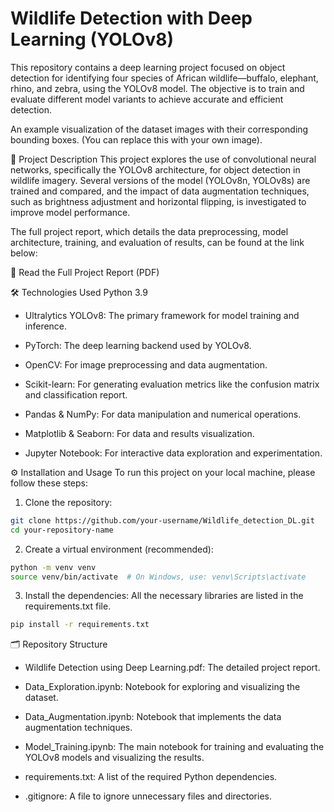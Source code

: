 # Wildlife Detection with Deep Learning (YOLOv8)
This repository contains a deep learning project focused on object detection for identifying four species of African wildlife—buffalo, elephant, rhino, and zebra, using the YOLOv8 model. The objective is to train and evaluate different model variants to achieve accurate and efficient detection.


An example visualization of the dataset images with their corresponding bounding boxes. (You can replace this with your own image).

📜 Project Description
This project explores the use of convolutional neural networks, specifically the YOLOv8 architecture, for object detection in wildlife imagery. Several versions of the model (YOLOv8n, YOLOv8s) are trained and compared, and the impact of data augmentation techniques, such as brightness adjustment and horizontal flipping, is investigated to improve model performance.

The full project report, which details the data preprocessing, model architecture, training, and evaluation of results, can be found at the link below:

  📄 Read the Full Project Report (PDF)

🛠️ Technologies Used
Python 3.9

- Ultralytics YOLOv8: The primary framework for model training and inference.

- PyTorch: The deep learning backend used by YOLOv8.

- OpenCV: For image preprocessing and data augmentation.

- Scikit-learn: For generating evaluation metrics like the confusion matrix and classification report.

- Pandas & NumPy: For data manipulation and numerical operations.

- Matplotlib & Seaborn: For data and results visualization.

- Jupyter Notebook: For interactive data exploration and experimentation.

⚙️ Installation and Usage
To run this project on your local machine, please follow these steps:

1. Clone the repository:

  ```bash
git clone https://github.com/your-username/Wildlife_detection_DL.git
cd your-repository-name
```

2. Create a virtual environment (recommended):

  ```bash
python -m venv venv
source venv/bin/activate  # On Windows, use: venv\Scripts\activate
```

3. Install the dependencies: All the necessary libraries are listed in the requirements.txt file.

  ```bash
pip install -r requirements.txt
```

🗂️ Repository Structure
- Wildlife Detection using Deep Learning.pdf: The detailed project report.

- Data_Exploration.ipynb: Notebook for exploring and visualizing the dataset.

- Data_Augmentation.ipynb: Notebook that implements the data augmentation techniques.

- Model_Training.ipynb: The main notebook for training and evaluating the YOLOv8 models and visualizing the results.

- requirements.txt: A list of the required Python dependencies.

- .gitignore: A file to ignore unnecessary files and directories.
